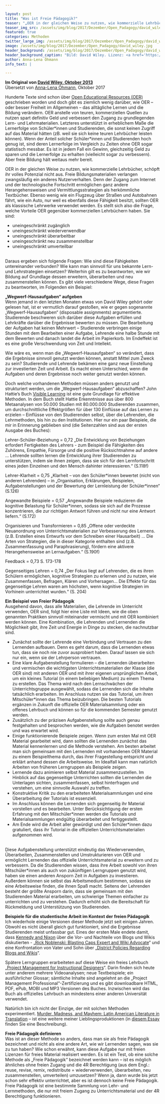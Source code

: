 ```yaml
---

layout: post
title: "Was ist Freie Pädagogik?"
teaser: "„OER in der gleichen Weise zu nutzen, wie kommerzielle Lehrbücher, schöpft ihr volles Potenzial nicht aus.“ - eine Übersetzung von Anna-Lena Öhmann"
teaser_img_src: /assets/img/blog/2017/Dezember/Open_Padagogy/david_wiley.jpg
featured: true
categories: Methoden
twitter_large_img: /assets/img/blog/2017/Dezember/Open_Padagogy/david_wiley.jpg
image: /assets/img/blog/2017/Dezember/Open_Padagogy/david_wiley.jpg
header_background: /assets/img/blog/2017/Dezember/Open_Padagogy/david_wiley.jpg
header_background_caption: "Bild: David Wiley. Lizenz: <a href='https://creativecommons.org/licenses/by-sa/2.0/'>CC BY-SA 2.0</a>"
author: Anna-Lena Öhmann
info_text: |

---
```

**Im Original von [David Wiley, Oktober 2013](https://opencontent.org/blog/archives/2975)**<br>
Übersetzt von [Anna-Lena Öhmann](https://aoevision.com/), Oktober 2017

Hunderte Texte sind schon über [Open Educational Resources (OER)](https://de.wikipedia.org/wiki/Open_Educational_Resources) geschrieben worden und doch gibt es ziemlich wenig darüber, wie OER – oder besser Freiheit im Allgemeinen – das alltägliche Lernen und die Bildung verändern. OER anstelle von teuren, kommerziellen Quellen zu nutzen spart definitiv Geld und verbessert den Zugang zu grundlegenden Lern- und Lehrmaterialien. Letzteres unterstützt in erheblichem Maße die Lernerfolge von Schüler\*innen und Studierenden, die sonst keinen Zugriff auf das Material hätten (zB. weil sie sich keine teuren Lehrbücher leisten können). Wenn der Anteil solcher Schüler\*innen und Studierenden hoch genug ist, sind deren Lernerfolge im Vergleich zu Zeiten ohne OER sogar statistisch messbar. Es ist in jedem Fall ein Gewinn, gleichzeitig Geld zu sparen und die Lernerfolge zu erhalten (vielleicht sogar zu verbessern). Aber freie Bildung hält weitaus mehr bereit.

OER in der gleichen Weise zu nutzen, wie kommerzielle Lehrbücher, schöpft ihr volles Potenzial nicht aus. Freie Bildungsmaterialien verlangen zwangsläufig ein anderes Nutzerverhalten. Denn der Zugang zum Internet und der technologische Fortschritt ermöglichen ganz andere Herangehensweisen und Vermittlungsstrategien als herkömmliche Textbücher. Ebenso wenig wie ein Flugzeug über Straßen und Autobahnen fährt, wie ein Auto, nur weil es ebenfalls diese Fähigkeit besitzt, sollten OER als klassische Lehrwerke verwendet werden. Es stellt sich also die Frage, welche Vorteile OER gegenüber kommerziellen Lehrbüchern haben. Sie sind:

-	uneingeschränkt zugänglich
-	uneingeschränkt wiederverwendbar
-	uneingeschränkt überarbeitbar
-	uneingeschränkt neu zusammenstellbar
-	uneingeschränkt umverteilbar
<br><br>

Daraus ergeben sich folgende Fragen: Wie sind diese Fähigkeiten untereinander verbunden? Wie kann man sinnvoll für uns bekannte Lern- und Lehrstrategien einsetzen? Weiterhin gilt es zu beantworten, wie wir Bildung auf Grundlage dessen erweitern, überarbeiten und neu zusammenstellen können. Es gibt viele verschiedene Wege, diese Fragen zu beantworten, im Folgenden ein Beispiel:

**„Wegwerf-Hausaufgaben“ aufgeben**<br>
Wenn jemand in den letzten Monaten etwas von David Wiley gehört oder gelesen hat, ist er vermutlich darauf gestoßen, wie er gegen sogenannte „Wegwerf-Hausaufgaben“ (disposable assignments) argumentierte. Studierende beschweren sich darüber diese Aufgaben erfüllen und Lehrkräfte darüber die Ergebnisse bewerten zu müssen. Die Bearbeitung der Aufgaben hat keinen Mehrwert – Studierende verbringen einige Stunden mit dem Bearbeiten einer Aufgabe, Lehrende eine halbe Stunde mit dem Bewerten und danach landet die Arbeit im Papierkorb. Im Endeffekt ist es eine große Verschwendung von Zeit und Intellekt.

Wie wäre es, wenn man die „Wegwerf-Hausaufgaben“ so verändert, dass die Ergebnisse sinnvoll genutzt werden können, anstatt Mittel zum Zweck zu sein? Studierende und Lehrende bekämen eine ganz neue Einstellung zur investierten Zeit und Arbeit. Es macht einen Unterschied, wenn die Aufgaben und deren Ergebnisse noch weiter genutzt werden können.

Doch welche vorhandenen Methoden müssen anders genutzt und strukturiert werden, um die „Wegwerf-Hausaufgaben“ abzuschaffen? John Hattie’s Buch [Visible Learning](http://www.amazon.com/Visible-Learning-Synthesis-Meta-Analyses-Achievement/dp/0415476186) ist eine gute Grundlage für effektive Methoden. In dem Buch stellt Hattie Erkenntnisse aus über 800 Metaanalysen von 50.000 Studien mit 80.000.000 Studierenden zusammen, um durchschnittliche Effektgrößen für über 130 Einflüsse auf das Lernen zu erzielen – Einflüsse von den Studierenden selbst, über die Lehrenden, die Lehrmethoden, bis hin zu den Institutionen. Hier nur ein paar Beispiele, die mir in Erinnerung geblieben sind (die Seitenzahlen sind aus der ersten Ausgabe des Buches):

Lehrer-Schüler-Beziehung = 0,72
„Die Entwicklung von Beziehungen erfordert Fertigkeiten des Lehrers - zum Beispiel die Fähigkeiten des Zuhörens, Empathie, Fürsorge und die positive Rücksichtnahme auf andere ... Lehrende sollten lernen die Entwicklung ihrer Studierenden zu unterstützen, indem sie ihnen zeigen, dass sie sich für den Lernfortschritt eines jeden Einzelnen und den Mensch dahinter interessieren.“ (S.118f)

Lehrer-Klarheit = 0,75
„Klarheit – von den Schüler\*innen bewertet (nicht von anderen Lehrenden) – in „Organisation, Erklärungen, Beispielen, Aufgabenstellungen und der Bewertung der Lernleistung der Schüler\*innen“ (S.126)

Angewandte Beispiele = 0,57
„Angewandte Beispiele reduzieren die kognitive Belastung für Schüler\*innen, sodass sie sich auf die Prozesse konzentrieren, die zur richtigen Antwort führen und nicht nur eine Antwort liefern.“ (S.172)

Organisieren und Transformieren = 0,85
„Offene oder verdeckte Neuanordnung von Unterrichtsmaterialien zur Verbesserung des Lernens. (z.B. Erstellen eines Entwurfs vor dem Schreiben einer Hausarbeit) ... Die Arten von Strategien, die in dieser Kategorie enthalten sind (z.B. Zusammenfassung und Paraphrasierung), fördern eine aktivere Herangehensweise an Lernaufgaben.“ (S.190f)

Feedback = 0,73
S. 173-178

Gegenseitiges Lehren = 0,74
„Der Fokus liegt auf Lehrenden, die es ihren Schülern ermöglichen, kognitive Strategien zu erlernen und zu nutzen, wie Zusammenfassen, Befragen, Klären und Vorhersagen... Die Effekte für das gegenseitige Lehren waren am höchsten, wenn kognitive Strategien im Vorhinein unterrichtet wurden.“ (S. 204)

**Ein Beispiel von Freier Pädagogik**<br>
Ausgehend davon, dass alle Materialien, die Lehrende im Unterricht verwenden, OER sind, folgt hier eine Liste mit Ideen, wie die oben genannten Praktiken sinnvoll miteinander vermischt und mit OER kombiniert werden können. Eine Kombination, die Lehrenden und Lernenden die Möglichkeit gibt, ihre Zeit und Energie in Dinge zu stecken, die nachnutzbar sind.
-   Zunächst sollte der Lehrende eine Verbindung und Vertrauen zu den Lernenden aufbauen. Denn es geht darum, dass die Lernenden etwas tun, dass sie noch nie zuvor ausprobiert haben. Darauf lassen sie sich nur ein, wenn sie der Lehrperson vertrauen.
-	Eine klare Aufgabenstellung formulieren – die Lernenden überarbeiten und vermischen die wichtigsten Unterrichtsmaterialien der Klasse (die OER sind) mit anderen OER und mit ihrer eigenen ursprünglichen Arbeit, um ein kleines Tutorial (in einem beliebigen Medium) zu einem Thema zu erstellen. Das Thema wird nach den Lernschwächen der Unterrichtsgruppe ausgewählt, sodass die Lernenden sich die Inhalte tatsächlich erarbeiten. Im Anschluss nutzen sie das Tutorial, um ihren Mitschüler\*innen das Thema beizubringen. Die besten Tutorials ergänzen in Zukunft die offizielle OER Materialsammlung oder ein offenes Lehrbuch und können so für die kommenden Semester genutzt werden.
-	Zusätzlich zu der präzisen Aufgabenstellung sollte auch genau festgehalten und besprochen werden, wie die Aufgaben benotet werden und was erwartet wird.
-	Einige funktionierende Beispiele zeigen. Wenn zum ersten Mal mit OER Material gearbeitet wird, dann sollten die Lernenden zunächst das Material kennenlernen und die Methode verstehen. Am besten arbeitet man sich gemeinsam mit den Lernenden mit vorhandenen OER Material zu einem Beispielthema durch, das ihrer Fragestellung entspricht und erklärt anhand dessen die Arbeitsweise. Im Idealfall kann man natürlich Arbeiten von früheren Lerngruppen als Beispiele zeigen.
-	Lernende dazu animieren selbst Material zusammenzustellen. Im Hinblick auf das gegenseitige Unterrichten sollten die Lernenden die Unterlagen sichten, zusammenfassen, selbst hinterfragen und verstehen, um eine sinnvolle Auswahl zu treffen.
-	Konstruktive Kritik zu den erarbeiteten Materialsammlungen und eine Überarbeitung der Tutorials ist essenziell.
-	Im Anschluss können die Lernenden sich gegenseitig ihr Material vorstellen und es bearbeiten. Unter Berücksichtigung der ersten Erfahrung mit den Mitschüler\*innen werden die Tutorials und Materialsammlungen endgültig überarbeitet und fertiggestellt.
-	Am Ende wird die Arbeit aller gewürdigt und den Schüler\*innen dazu gratuliert, dass ihr Tutorial in die offiziellen Unterrichtsmaterialien aufgenommen wird.
<br><br>

Diese Aufgabenstellung unterstützt eindeutig das Wiederverwenden, Überarbeiten, Zusammenstellen und Umstrukturieren von OER und ermöglicht Lernenden das offizielle Unterrichtsmaterial zu erweitern und zu verbessern. Da die Studierenden wissen, dass ihre Arbeit sowohl von ihren Mitschüler\*innen als auch von zukünftigen Lerngruppen genutzt wird, haben sie einen anderen Ansporn Zeit in Aufgaben zu investieren. Außerdem können sie selbst das Arbeitsmedium bestimmen, sodass sie eine Arbeitsweise finden, die ihnen Spaß macht. Seitens der Lehrenden besteht der größte Ansporn darin, dass sie gemeinsam mit den Studierenden Material erarbeiten, um schwierige Themen einfacher zu unterrichten und zu verstehen. Dadurch erhöht sich die Bereitschaft für Rückmeldung und Unterstützung von Studierenden.

**Beispiele für die studentische Arbeit im Kontext der freien Pädagogik**<br>
Ich wiederhole einige Versionen dieser Methode jetzt seit einigen Jahren. Obwohl es nicht überall gleich gut funktioniert, sind die Ergebnisse Studierenden meist unfassbar gut. Eines der ersten Male endete damit, dass [Kennedy and Nixon](http://www.youtube.com/watch?v=AsFU3sAlPx4) über die Vor- und Nachteile von Blogs und Wikis diskutierten - „[Rick Noblenski: Blasting Caps Expert and Wiki Advocate](http://www.youtube.com/watch?v=PQvLRXpGbzk)“ und eine Konfrontation von Vater und Sohn über „[District Policies Regarding Blogs and Wikis](http://www.youtube.com/watch?v=4_Lk2uU_elU)“.

Spätere Lerngruppen erarbeiteten auf diese Weise ein freies Lehrbuch „[Project Management for Instructional Designers](http://pm4id.org/)“. Darin finden sich heute unter anderem mehrere Videoanalysen; neue Textbeispiele; ein ausführlicher Glossar; sämtliche Inhalte sind angelehnt an die „Project Management Professional“-Zertifizierung und es gibt downloadbare HTML, PDF, ePub, MOBI und MP3 Versionen des Buches. Inzwischen wird das Buch als offizielles Lehrbuch an mindestens einer anderen Universität verwendet.

Natürlich bin ich nicht der Einzige, der mit solchen Methoden experimentiert. [Murder, Madness, and Mayhem: Latin American Literature in Translation](http://en.wikipedia.org/wiki/Wikipedia:WikiProject_Murder_Madness_and_Mayhem) – ist eine weitere meiner Lieblingsproduktionen (in [diesem Essay](http://en.wikipedia.org/wiki/User:Jbmurray/Madness) finden Sie eine Beschreibung).

**Freie Pädagogik definieren**<br>
Was ist an dieser Methode so anders, dass man sie als freie Pädagogik bezeichnet und nicht als eine andere Art, wie wir Lernenden sagen, was sie zu tun haben? Wie schon erwähnt, kann diese Aufgabe nur mit freien Lizenzen für freies Material realisiert werden. Es ist ein Test, ob eine solche Methode als „Freie Pädagogik“ bezeichnet werden kann – ist es möglich ähnliches ohne freien Zugang und die 4R Berechtigung (aus dem Engl.: reuse, revise, remix, redistribute = wiederverwenden, überarbeiten, neu zusammenstellen, umverteilen) umzusetzen? Wenn ja, dann wurde bis jetzt schon sehr effektiv unterrichtet, aber es ist dennoch keine Freie Pädagogik.
Freie Pädagogik ist eine bestimmte Sammlung von Lehr- und Lernmethoden, die nur mit freiem Zugang zu Unterrichtsmaterial und der 4R Berechtigung funktionieren.

